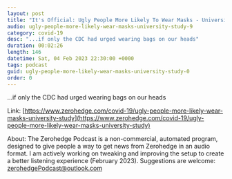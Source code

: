 ```yaml
---
layout: post
title: "It's Official: Ugly People More Likely To Wear Masks - University Study"
audio: ugly-people-more-likely-wear-masks-university-study-9
category: covid-19
desc: "...if only the CDC had urged wearing bags on our heads"
duration: 00:02:26
length: 146
datetime: Sat, 04 Feb 2023 22:30:00 +0000
tags: podcast
guid: ugly-people-more-likely-wear-masks-university-study-0
order: 0
---
```

...if only the CDC had urged wearing bags on our heads

Link: [https://www.zerohedge.com/covid-19/ugly-people-more-likely-wear-masks-university-study](https://www.zerohedge.com/covid-19/ugly-people-more-likely-wear-masks-university-study)

About: The Zerohedge Podcast is a non-commercial, automated program, designed to give people a way to get news from Zerohedge in an audio format.  I am actively working on tweaking and improving the setup to create a better listening experience (February 2023).  Suggestions are welcome: [zerohedgePodcast@outlook.com](mailto:zerohedgePodcast@outlook.com)